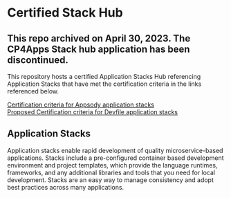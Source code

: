 # Certified Stack Hub

## This repo archived on April 30, 2023. The CP4Apps Stack hub application has been discontinued. 


This repository hosts a certified Application Stacks Hub referencing Application Stacks that have met the certification criteria in the links referenced below.

[Certification criteria for Appsody application stacks](./Appsody_Cert_Criteria.md)  
[Proposed Certification criteria for Devfile application stacks](./Devfile_Cert_Criteria.md)

## Application Stacks

Application stacks enable rapid development of quality microservice-based applications. Stacks include a pre-configured container based development environment and project templates, which provide the language runtimes, frameworks, and any additional libraries and tools that you need for local development. Stacks are an easy way to manage consistency and adopt best practices across many applications.
